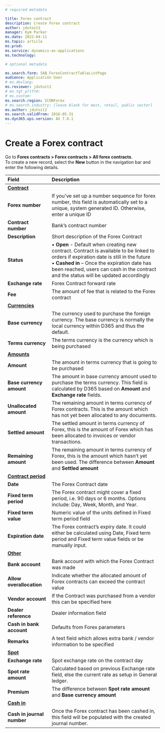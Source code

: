 ```yaml
---
# required metadata

title: Forex contract
description: Create Forex contract
author: jdutoit2
manager: Kym Parker
ms.date: 2022-04-11
ms.topic: article
ms.prod: 
ms.service: dynamics-ax-applications
ms.technology: 

# optional metadata

ms.search.form: SAB_ForexContractTableListPage
audience: Application User
# ms.devlang: 
ms.reviewer: jdutoit2
# ms.tgt_pltfrm: 
# ms.custom: 
ms.search.region: ICONForex
# ms.search.industry: [leave blank for most, retail, public sector]
ms.author: jdutoit2
ms.search.validFrom: 2016-05-31
ms.dyn365.ops.version: AX 7.0.1
---
```


# Create a Forex contract

Go to **Forex contracts > Forex contracts > All forex contracts**. <br>
To create a new record, select the **New** button in the navigation bar and enter the following details. <br>


**Field** 	                      | **Description**
:-------------------------------- |:-------------------------------------
<ins>**Contract**</ins>           |
**Forex number**	                | If you’ve set up a number sequence for forex number, this field is automatically set to a unique, system generated ID. Otherwise, enter a unique ID
**Contract number**               | Bank’s contract number
**Description**                   |	Short description of the Forex Contract
**Status**                        |	•	**Open** - Default when creating new contract. Contract is available to be linked to orders if expiration date is still in the future <br> •	**Cashed in** – Once the expiration date has been reached, users can cash in the contract and the status will be updated accordingly
**Exchange rate**                 |	Forex Contract forward rate
**Fee**                           |	The amount of fee that is related to the Forex contract
<ins>**Currencies**</ins>         |
**Base currency**                 |	The currency used to purchase the foreign currency. The base currency is normally the local currency within D365 and thus the default.
**Terms currency**                |	The terms currency is the currency which is being purchased
<ins>**Amounts**</ins>            |
**Amount**                        |	The amount in terms currency that is going to be purchased
**Base currency amount**          |	The amount in base currency amount used to purchase the terms currency. This field is calculated by D365 based on **Amount** and **Exchange rate** fields.
**Unallocated amount**            |	The remaining amount in terms currency of Forex contracts. This is the amount which has not yet been allocated to any documents.
**Settled amount**                |	The settled amount in terms currency of Forex, this is the amount of Forex which has been allocated to invoices or vendor transactions.
**Remaining amount**              |	The remaining amount in terms currency of Forex, this is the amount which hasn’t yet been used. The difference between **Amount** and **Settled amount**
<ins>**Contract period**</ins>	  |
**Date**                          |	The Forex Contract date
**Fixed term period**             |	The Forex contract might cover a fixed period, i.e. 90 days or 6 months.  Options include: Day, Week, Month, and Year. 
**Fixed term value**              |	Numeric value of the units defined in Fixed term period field
**Expiration date**               |	The Forex contract’s expiry date. It could either be calculated using Date, Fixed term period and Fixed term value fields or be manually input.
<ins>**Other**</ins>              |
**Bank account**                  |	Bank account with which the Forex Contract was made
**Allow overallocation**          |	Indicate whether the allocated amount of Forex contracts can exceed the contract value
**Vendor account**                |	If the Contract was purchased from a vendor this can be specified here
**Dealer reference**              |	Dealer information field
**Cash in bank account**          | Defaults from Forex parameters
**Remarks**                       |	A text field which allows extra bank / vendor information to be specified
<ins>**Spot**</ins>               |
**Exchange rate**                 |	Spot exchange rate on the contract day
**Spot rate amount**              |	Calculated based on previous Exchange rate field, else the current rate as setup in General ledger.
**Premium**                       |	The difference between **Spot rate amount** and **Base currency amount**
<ins>**Cash in**</ins>	          |
**Cash in journal number**        |	Once the Forex contract has been cashed in, this field will be populated with the created journal number.

